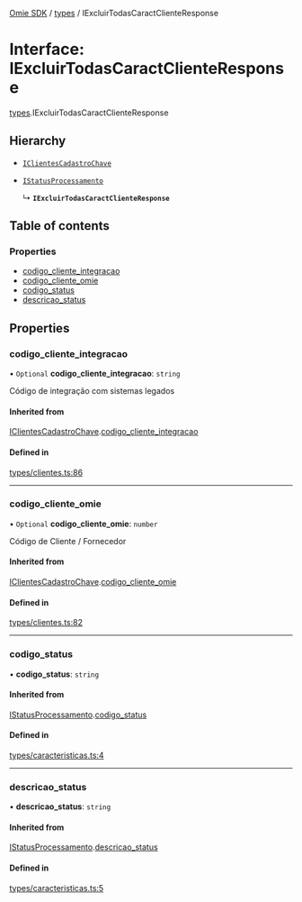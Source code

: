 [Omie SDK](../README.md) / [types](../modules/types.md) / IExcluirTodasCaractClienteResponse

# Interface: IExcluirTodasCaractClienteResponse

[types](../modules/types.md).IExcluirTodasCaractClienteResponse

## Hierarchy

- [`IClientesCadastroChave`](types.IClientesCadastroChave.md)

- [`IStatusProcessamento`](types.IStatusProcessamento.md)

  ↳ **`IExcluirTodasCaractClienteResponse`**

## Table of contents

### Properties

- [codigo\_cliente\_integracao](types.IExcluirTodasCaractClienteResponse.md#codigo_cliente_integracao)
- [codigo\_cliente\_omie](types.IExcluirTodasCaractClienteResponse.md#codigo_cliente_omie)
- [codigo\_status](types.IExcluirTodasCaractClienteResponse.md#codigo_status)
- [descricao\_status](types.IExcluirTodasCaractClienteResponse.md#descricao_status)

## Properties

### codigo\_cliente\_integracao

• `Optional` **codigo\_cliente\_integracao**: `string`

Código de integração com sistemas legados

#### Inherited from

[IClientesCadastroChave](types.IClientesCadastroChave.md).[codigo_cliente_integracao](types.IClientesCadastroChave.md#codigo_cliente_integracao)

#### Defined in

[types/clientes.ts:86](https://github.com/lucas-bogos/omie-sdk/blob/f0ca102/src/types/clientes.ts#L86)

___

### codigo\_cliente\_omie

• `Optional` **codigo\_cliente\_omie**: `number`

Código de Cliente / Fornecedor

#### Inherited from

[IClientesCadastroChave](types.IClientesCadastroChave.md).[codigo_cliente_omie](types.IClientesCadastroChave.md#codigo_cliente_omie)

#### Defined in

[types/clientes.ts:82](https://github.com/lucas-bogos/omie-sdk/blob/f0ca102/src/types/clientes.ts#L82)

___

### codigo\_status

• **codigo\_status**: `string`

#### Inherited from

[IStatusProcessamento](types.IStatusProcessamento.md).[codigo_status](types.IStatusProcessamento.md#codigo_status)

#### Defined in

[types/caracteristicas.ts:4](https://github.com/lucas-bogos/omie-sdk/blob/f0ca102/src/types/caracteristicas.ts#L4)

___

### descricao\_status

• **descricao\_status**: `string`

#### Inherited from

[IStatusProcessamento](types.IStatusProcessamento.md).[descricao_status](types.IStatusProcessamento.md#descricao_status)

#### Defined in

[types/caracteristicas.ts:5](https://github.com/lucas-bogos/omie-sdk/blob/f0ca102/src/types/caracteristicas.ts#L5)
